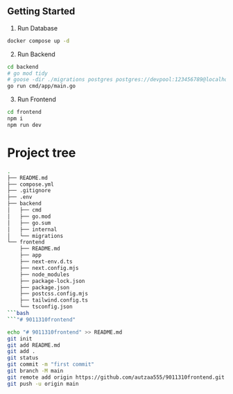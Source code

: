 ## Getting Started

1. Run Database

```bash
docker compose up -d
```
2. Run Backend
```bash
cd backend
# go mod tidy
# goose -dir ./migrations postgres postgres://devpool:123456789@localhost:5432/mydb up
go run cmd/app/main.go
```

3. Run Frontend

```bash
cd frontend
npm i
npm run dev 
```

# Project tree
```bash
.
├── README.md
├── compose.yml
├── .gitignore
├── .env
├── backend
│   ├── cmd
│   ├── go.mod
│   ├── go.sum
│   ├── internal
│   └── migrations
└── frontend
    ├── README.md
    ├── app
    ├── next-env.d.ts
    ├── next.config.mjs
    ├── node_modules
    ├── package-lock.json
    ├── package.json
    ├── postcss.config.mjs
    ├── tailwind.config.ts
    └── tsconfig.json
```bash
```"# 9011310frontend" 

echo "# 9011310frontend" >> README.md
git init
git add README.md
git add .
git status
git commit -m "first commit"
git branch -M main
git remote add origin https://github.com/autzaa555/9011310frontend.git
git push -u origin main